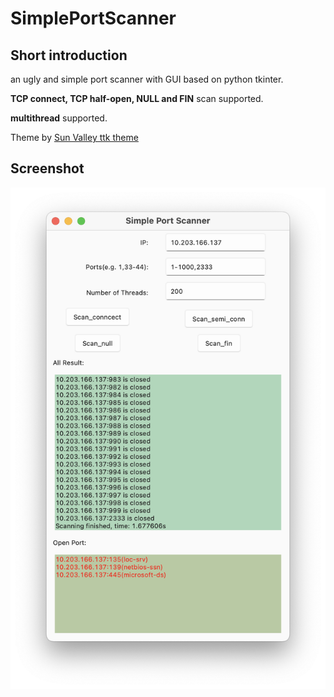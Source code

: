 # SimplePortScanner
## Short introduction
an ugly and simple port scanner with GUI based on python tkinter.

**TCP connect, TCP half-open, NULL and FIN** scan supported.

**multithread** supported.

Theme by [Sun Valley ttk theme](https://github.com/rdbende/Sun-Valley-ttk-theme)

## Screenshot
![screenshot](https://github.com/Yohane-nlm/SimplePortScanner/blob/main/screenshot.png)